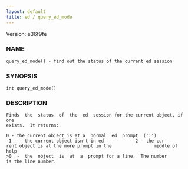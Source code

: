 ```yaml
---
layout: default
title: ed / query_ed_mode
---
```


Version: e36f9fe




### NAME
    query_ed_mode() - find out the status of the current ed session


### SYNOPSIS
    int query_ed_mode()


### DESCRIPTION
    Finds  the  status  of  the  ed  session for the current object, if one
    exists.  It returns:

    0 - the current object is at a  normal  ed  prompt  (':')
    -1  -  the current object isn't in ed           -2 - the cur‐
    rent object is at the more prompt in the                middle of  help
    >0  -  the  object  is  at  a  prompt for a line.  The number
    is the line number.





